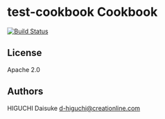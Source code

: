 test-cookbook Cookbook
======================

[![Build Status](https://secure.travis-ci.org/cl-lab-k/test-cookbook.png?branch=master)](https://travis-ci.org/cl-lab-k/test-cookbook)

License
-------
Apache 2.0

Authors
-------
HIGUCHI Daisuke <d-higuchi@creationline.com>
